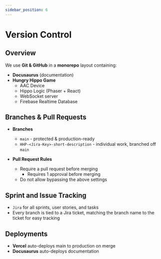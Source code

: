```yaml
---
sidebar_position: 6
---
```


# Version Control

## Overview
We use **Git & GitHub** in a **monorepo** layout containing:  

* **Docusaurus** (documentation)
* **Hungry Hippo Game** 
   * AAC Device
   * Hippo Logic (Phaser + React)
   * WebSocket server
   * Firebase Realtime Database

## Branches & Pull Requests
* **Branches**
    * `main` - protected & production-ready
    * `HHP-<Jira-Key>-short-description` - individual work, branched off `main`

* **Pull Request Rules**
    * Require a pull request before merging
        * Requires 1 approval before merging
    * Do not allow bypassing the above settings

## Sprint and Issue Tracking
* `Jira` for all sprints, user stories, and tasks 
* Every branch is tied to a Jira ticket, matching the branch name to the ticket for easy tracking

## Deployments
* **Vercel** auto-deploys main to production on merge
* **Docusaurus** auto-deploys documentation
